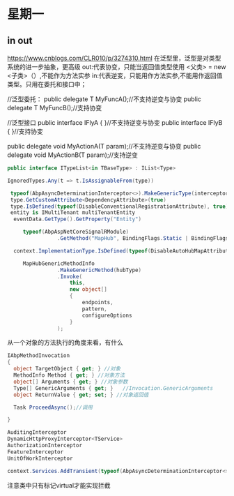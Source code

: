 # 星期一

## in out
https://www.cnblogs.com/CLR010/p/3274310.html
在泛型里，泛型是对类型系统的进一步抽象，更高级
out:代表协变，只能当返回值类型使用 <父类>  = new  <子类>（）,不能作为方法实参
in:代表逆变，只能用作方法实参,不能用作返回值类型。只用在委托和接口中；

//泛型委托：
public delegate T MyFuncA<T>();//不支持逆变与协变
public delegate T MyFuncB<out T>();//支持协变

//泛型接口
public interface IFlyA<T> { }//不支持逆变与协变
public interface IFlyB<out T> { }//支持协变



public delegate void MyActionA<T>(T param);//不支持逆变与协变
public delegate void MyActionB<in T>(T param);//支持逆变


```C#
public interface ITypeList<in TBaseType> : IList<Type>

IgnoredTypes.Any(t => t.IsAssignableFrom(type))

 typeof(AbpAsyncDeterminationInterceptor<>).MakeGenericType(interceptor)
 type.GetCustomAttribute<DependencyAttribute>(true)
 type.IsDefined(typeof(DisableConventionalRegistrationAttribute), true)
 entity is IMultiTenant multiTenantEntity
  eventData.GetType().GetProperty("Entity")

     typeof(AbpAspNetCoreSignalRModule)
                .GetMethod("MapHub", BindingFlags.Static | BindingFlags.NonPublic);

  context.ImplementationType.IsDefined(typeof(DisableAutoHubMapAttribute), true);

     MapHubGenericMethodInfo
                .MakeGenericMethod(hubType)
                .Invoke(
                    this,
                    new object[]
                    {
                        endpoints,
                        pattern,
                        configureOptions
                    }
                );

```

从一个对象的方法执行的角度来看，有什么
```C#
IAbpMethodInvocation
{
  object TargetObject { get; } //对象
  MethodInfo Method { get; } //对象方法
  object[] Arguments { get; } //对象参数
  Type[] GenericArguments { get; }   //Invocation.GenericArguments
  object ReturnValue { get; set; } //对象返回值 

  Task ProceedAsync();//调用

}

AuditingInterceptor
DynamicHttpProxyInterceptor<TService>
AuthorizationInterceptor
FeatureInterceptor
UnitOfWorkInterceptor

context.Services.AddTransient(typeof(AbpAsyncDeterminationInterceptor<>));
```

注意类中只有标记virtual才能实现拦截